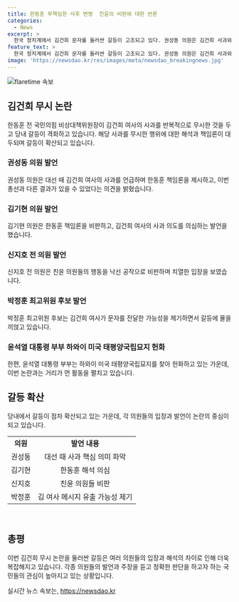 ```yaml
---
title: 한동훈 무책임한 사후 변명  친윤의 비판에 대한 반론
categories:
  - News
excerpt: >
  한국 정치계에서 김건희 문자를 둘러싼 갈등이 고조되고 있다. 권성동 의원은 김건희 사과와 관련하여 대선 때와 같지 않다고 언급하며 갈등을 불러일으켰고, 한동훈 측은 김건희 여사의 사과를 무시한 것을 주장하며 내부 갈등을 키우고 있다. 이에 대해 일각에서는 김건희 여사의 사과가 실제로 이뤄졌더라면 총선 결과가 달라졌을 것이라는 주장이 나오고 있다. 윤석열 대통령 부부의 하와이 여행 소식도 함께 전해지고 있다.
feature_text: >
  한국 정치계에서 김건희 문자를 둘러싼 갈등이 고조되고 있다. 권성동 의원은 김건희 사과와 관련하여 대선 때와 같지 않다고 언급하며 갈등을 불러일으켰고, 한동훈 측은 김건희 여사의 사과를 무시한 것을 주장하며 내부 갈등을 키우고 있다. 이에 대해 일각에서는 김건희 여사의 사과가 실제로 이뤄졌더라면 총선 결과가 달라졌을 것이라는 주장이 나오고 있다. 윤석열 대통령 부부의 하와이 여행 소식도 함께 전해지고 있다.
image: 'https://newsdao.kr/res/images/meta/newsdao_breakingnews.jpg'
---
```


<p><img src="https://newsdao.kr/res/images/meta/newsdao_breakingnews.jpg" alt="flaretime 속보" /></p>

<h2 data-ke-size="size26">김건희 무시 논란</h2>

<p data-ke-size="size16">한동훈 전 국민의힘 비상대책위원장이 김건희 여사의 사과를 반복적으로 무시한 것을 두고 당내 갈등이 격화하고 있습니다. 해당 사과를 무시한 행위에 대한 해석과 책임론이 대두되며 갈등이 확산되고 있습니다.</p>

<h3>권성동 의원 발언</h3>

<p data-ke-size="size16">권성동 의원은 대선 때 김건희 여사의 사과를 언급하며 한동훈 책임론을 제시하고, 이번 총선과 다른 결과가 있을 수 있었다는 의견을 밝혔습니다.</p>

<h3>김기현 의원 발언</h3>

<p data-ke-size="size16">김기현 의원은 한동훈 책임론을 비판하고, 김건희 여사의 사과 의도를 의심하는 발언을 했습니다.</p>

<h3>신지호 전 의원 발언</h3>

<p data-ke-size="size16">신지호 전 의원은 친윤 의원들의 행동을 낙선 공작으로 비판하며 치열한 입장을 보였습니다.</p>

<h3>박정훈 최고위원 후보 발언</h3>

<p data-ke-size="size16">박정훈 최고위원 후보는 김건희 여사가 문자를 전달한 가능성을 제기하면서 갈등에 물을 끼얹고 있습니다.</p>

<h3>윤석열 대통령 부부 하와이 미국 태평양국립묘지 헌화</h3>

<p data-ke-size="size16">한편, 윤석열 대통령 부부는 하와이 미국 태평양국립묘지를 찾아 헌화하고 있는 가운데, 이번 논란과는 거리가 먼 활동을 펼치고 있습니다.</p>

<h2 data-ke-size="size26">갈등 확산</h2>

<p data-ke-size="size16">당내에서 갈등이 점차 확산되고 있는 가운데, 각 의원들의 입장과 발언이 논란의 중심이 되고 있습니다.</p>

<table>
    <tbody>
        <tr>
            <td style="text-align: center; height: 17px;"><b>의원</b></td>
            <td style="text-align: center; height: 17px;"><b>발언 내용</b></td>
        </tr>
        <tr>
            <td style="text-align: center; height: 17px;">권성동</td>
            <td style="text-align: center; height: 17px;">대선 때 사과 핵심 의미 파악</td>
        </tr>
        <tr>
            <td style="text-align: center; height: 17px;">김기현</td>
            <td style="text-align: center; height: 17px;">한동훈 해석 의심</td>
        </tr>
        <tr>
            <td style="text-align: center; height: 17px;">신지호</td>
            <td style="text-align: center; height: 17px;">친윤 의원들 비판</td>
        </tr>
        <tr>
            <td style="text-align: center; height: 17px;">박정훈</td>
            <td style="text-align: center; height: 17px;">김 여사 메시지 유출 가능성 제기</td>
        </tr>
    </tbody>
</table>

<p data-ke-size="size16">&nbsp;</p>

<h2 data-ke-size="size26">총평</h2>

<p data-ke-size="size16">이번 김건희 무시 논란을 둘러싼 갈등은 여러 의원들의 입장과 해석의 차이로 인해 더욱 복잡해지고 있습니다. 각종 의원들의 발언과 주장을 듣고 정확한 판단을 하고자 하는 국민들의 관심이 높아지고 있는 상황입니다.</p>
실시간 뉴스 속보는, <a href="https://newsdao.kr" rel="dofollow">https://newsdao.kr</a>


